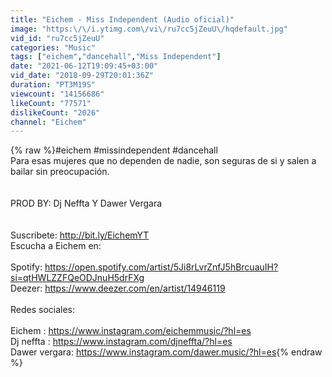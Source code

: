 ```yaml
---
title: "Eichem - Miss Independent (Audio oficial)"
image: "https:\/\/i.ytimg.com\/vi\/ru7cc5jZeuU\/hqdefault.jpg"
vid_id: "ru7cc5jZeuU"
categories: "Music"
tags: ["eichem","dancehall","Miss Independent"]
date: "2021-06-12T19:09:45+03:00"
vid_date: "2018-09-29T20:01:36Z"
duration: "PT3M19S"
viewcount: "14156686"
likeCount: "77571"
dislikeCount: "2026"
channel: "Eichem"
---
```

{% raw %}#eichem #missindependent #dancehall <br />Para esas mujeres que no dependen de nadie, son seguras de si y salen a bailar sin preocupación. <br /><br /><br />PROD BY: Dj Neffta Y Dawer Vergara<br /><br /><br />Suscribete: <a rel="nofollow" target="blank" href="http://bit.ly/EichemYT">http://bit.ly/EichemYT</a><br />Escucha a Eichem en:<br /><br /> Spotify: <a rel="nofollow" target="blank" href="https://open.spotify.com/artist/5Ji8rLvrZnfJ5hBrcuauIH?si=qtHWLZZFQeODJnuH5drFXg">https://open.spotify.com/artist/5Ji8rLvrZnfJ5hBrcuauIH?si=qtHWLZZFQeODJnuH5drFXg</a><br />Deezer: <a rel="nofollow" target="blank" href="https://www.deezer.com/en/artist/14946119">https://www.deezer.com/en/artist/14946119</a><br /><br />Redes sociales:<br /><br />Eichem : <a rel="nofollow" target="blank" href="https://www.instagram.com/eichemmusic/?hl=es">https://www.instagram.com/eichemmusic/?hl=es</a><br />Dj neffta : <a rel="nofollow" target="blank" href="https://www.instagram.com/djneffta/?hl=es">https://www.instagram.com/djneffta/?hl=es</a><br />Dawer vergara: <a rel="nofollow" target="blank" href="https://www.instagram.com/dawer.music/?hl=es">https://www.instagram.com/dawer.music/?hl=es</a>{% endraw %}
